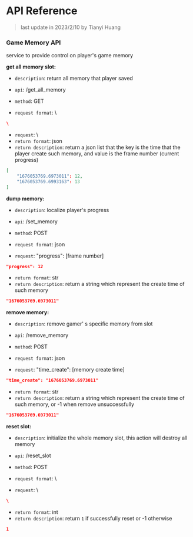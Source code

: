 # API Reference

> last update in 2023/2/10 by Tianyi Huang

### Game Memory API

service to provide control on player's game memory

**get all memory slot:** 

+ `description`: return all memory that player saved

+ `api`: /get_all_memory
+ `method`: GET
+ `request format`: \

```json
\
```

+ `request`: \
+ `return format`: json
+ `return description`: return a json list that the key is the time that the player create such memory, and value is the frame number (current progress)

```json
[
    "1676053769.6973011": 12,
    "1676053769.6993163": 13
]
```

**dump memory:**

+ `description`: localize player's progress

+ `api`: /set_memory
+ `method`: POST
+ `request format`: json
+ `request`: "progress": [frame number]

```json
"progress": 12 
```

+ `return format`: str
+ `return description`: return a string which represent the create time of such memory

```json
"1676053769.6973011"
```

**remove memory:**

+ `description`: remove gamer' s specific memory from slot

+ `api`: /remove_memory
+ `method`: POST
+ `request format`: json
+ `request`: "time_create": [memory create time]

```json
"time_create": "1676053769.6973011"
```

+ `return format`: str
+ `return description`: return a string which represent the create time of such memory, or -1 when remove unsuccessfully 

```json
"1676053769.6973011"
```

**reset slot:**

+ `description`: initialize the whole memory slot, this action will destroy all memory

+ `api`: /reset_slot
+ `method`: POST
+ `request format`: \
+ `request`: \

```json
\
```

+ `return format`: int
+ `return description`: return `1` if successfully reset or -1 otherwise   

```json
1
```

